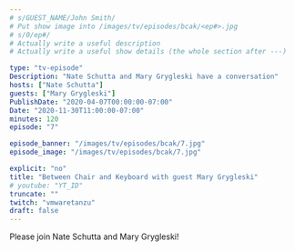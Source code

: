 ```yaml
---
# s/GUEST_NAME/John Smith/
# Put show image into /images/tv/episodes/bcak/<ep#>.jpg
# s/0/ep#/
# Actually write a useful description
# Actually write a useful show details (the whole section after ---)

type: "tv-episode"
Description: "Nate Schutta and Mary Grygleski have a conversation"
hosts: ["Nate Schutta"]
guests: ["Mary Grygleski"]
PublishDate: "2020-04-07T00:00:00-07:00"
Date: "2020-11-30T11:00:00-07:00"
minutes: 120
episode: "7"

episode_banner: "/images/tv/episodes/bcak/7.jpg"
episode_image: "/images/tv/episodes/bcak/7.jpg"

explicit: "no"
title: "Between Chair and Keyboard with guest Mary Grygleski"
# youtube: "YT_ID"
truncate: ""
twitch: "vmwaretanzu"
draft: false
---
```


Please join Nate Schutta and Mary Grygleski!
